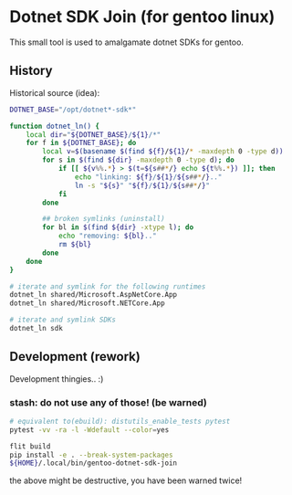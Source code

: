 # Dotnet SDK Join (for gentoo linux)

This small tool is used to amalgamate dotnet SDKs for gentoo.

## History

Historical source (idea):

```bash
DOTNET_BASE="/opt/dotnet*-sdk*"

function dotnet_ln() {
    local dir="${DOTNET_BASE}/${1}/*"
    for f in ${DOTNET_BASE}; do
        local v=$(basename $(find ${f}/${1}/* -maxdepth 0 -type d))
        for s in $(find ${dir} -maxdepth 0 -type d); do
            if [[ ${v%%.*} > $(t=${s##*/} echo ${t%%.*}) ]]; then
                echo "linking: ${f}/${1}/${s##*/}.."
                ln -s "${s}" "${f}/${1}/${s##*/}"
            fi
        done

        ## broken symlinks (uninstall)
        for bl in $(find ${dir} -xtype l); do
            echo "removing: ${bl}.."
            rm ${bl}
        done
    done
}

# iterate and symlink for the following runtimes
dotnet_ln shared/Microsoft.AspNetCore.App
dotnet_ln shared/Microsoft.NETCore.App

# iterate and symlink SDKs
dotnet_ln sdk
```

## Development (rework)

Development thingies.. :)

### stash: do not use any of those! (be warned)

```bash
# equivalent to(ebuild): distutils_enable_tests pytest
pytest -vv -ra -l -Wdefault --color=yes
```

```bash
flit build
pip install -e . --break-system-packages
${HOME}/.local/bin/gentoo-dotnet-sdk-join

```

the above might be destructive, you have been warned twice!
